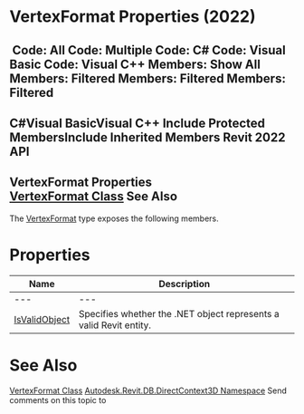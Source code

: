 # VertexFormat Properties (2022)

﻿
 Code: All Code: Multiple Code: C# Code: Visual Basic Code: Visual C++  Members: Show All Members: Filtered Members: Filtered Members: Filtered   
---  
C#Visual BasicVisual C++
Include Protected MembersInclude Inherited Members
Revit 2022 API  
---  
VertexFormat Properties  
[VertexFormat Class](a946fa2b-bb1f-202c-38dc-8ae0307bedac.md "VertexFormat Class") See Also  
---  
The [VertexFormat](a946fa2b-bb1f-202c-38dc-8ae0307bedac.md "VertexFormat Class") type exposes the following members.
# Properties
| Name | Description |
| --- | --- |
| --- | --- | --- |
| [IsValidObject](a3c00a63-b3ca-dbff-72e6-eff93f396291.md "IsValidObject Property") | Specifies whether the .NET object represents a valid Revit entity. |

# See Also
[VertexFormat Class](a946fa2b-bb1f-202c-38dc-8ae0307bedac.md "VertexFormat Class")
[Autodesk.Revit.DB.DirectContext3D Namespace](f4ba10f0-55ea-5344-173b-688405391794.md "Autodesk.Revit.DB.DirectContext3D Namespace")
Send comments on this topic to 